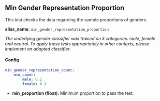 
<div class="h3-box" markdown="1">

## Min Gender Representation Proportion

This test checks the data regarding the sample proportions of genders.

**alias_name:** `min_gender_representation_proportion`

<i class="fa fa-info-circle"></i>
*The underlying gender classifier was trained on 3 categories: male, female and neutral. To apply these tests appropriately in other contexts, please implement an adapted classifier.*

#### Config
```yaml
min_gender_representation_count:
    min_count: 
        male: 0.2
        female: 0.3
```

- **min_proportion (float):** Minimum proportion to pass the test.

<!-- #### Examples -->

</div>
